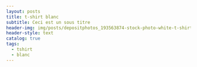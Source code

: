 ```yaml
---
layout: posts
title: t-shirt blanc
subtitle: Ceci est un sous titre
header-img: img/posts/depositphotos_193563874-stock-photo-white-t-shirt-mockup-flat.jpg
header-style: text
catalog: true
tags:
  - tshirt
  - blanc
---
```


